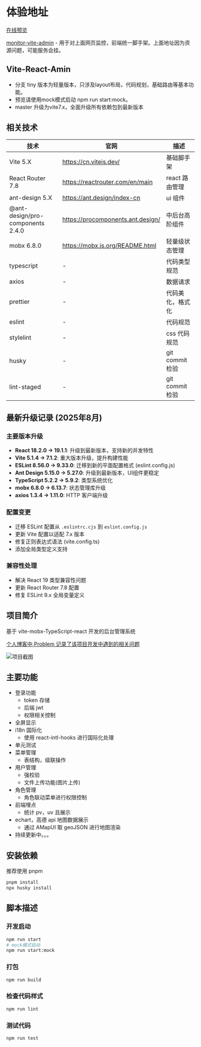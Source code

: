 # 体验地址

[在线预览](http://vite-admin.jinxinapp.cn/)

[monitor-vite-admin](http://monitor-vite-admin.jinxinapp.cn/login) - 用于对上面网页监控，前端统一脚手架。上面地址因为资源问题，可能服务会挂。

## Vite-React-Amin

- 分支 tiny 版本为轻量版本，只涉及layout布局，代码规划，基础路由等基本功能。
- 预览请使用mock模式启动 npm run start:mock。
- master 升级为vite7.x，全面升级所有依赖包到最新版本

## 相关技术

| 技术                             | 官网                              | 描述             |
| -------------------------------- | --------------------------------- | ---------------- |
| Vite 5.X                         | <https://cn.vitejs.dev/>            | 基础脚手架       |
| React Router 7.8                 | <https://reactrouter.com/en/main>   | react 路由管理   |
| ant-design 5.X                   | <https://ant.design/index-cn>       | ui 组件          |
| @ant-design/pro-components 2.4.0 | <https://procomponents.ant.design/> | 中后台高阶组件   |
| mobx 6.8.0                       | <https://mobx.js.org/README.html>   | 轻量级状态管理   |
| typescript                       | -                                 | 代码类型规范     |
| axios                            | -                                 | 数据请求         |
| prettier                         | -                                 | 代码美化，格式化 |
| eslint                           | -                                 | 代码规范         |
| stylelint                        | -                                 | css 代码规范     |
| husky                            | -                                 | git commit 检验  |
| lint-staged                      | -                                 | git commit 检验  |

## 最新升级记录 (2025年8月)

### 主要版本升级

- **React 18.2.0 → 19.1.1**: 升级到最新版本，支持新的并发特性
- **Vite 5.1.4 → 7.1.2**: 重大版本升级，提升构建性能
- **ESLint 8.56.0 → 9.33.0**: 迁移到新的平面配置格式 (eslint.config.js)
- **Ant Design 5.15.0 → 5.27.0**: 升级到最新版本，UI组件更稳定
- **TypeScript 5.2.2 → 5.9.2**: 类型系统优化
- **mobx 6.8.0 → 6.13.7**: 状态管理库升级
- **axios 1.3.4 → 1.11.0**: HTTP 客户端升级

### 配置变更

- 迁移 ESLint 配置从 `.eslintrc.cjs` 到 `eslint.config.js`
- 更新 Vite 配置以适配 7.x 版本
- 修复正则表达式语法 (vite.config.ts)
- 添加全局类型定义支持

### 兼容性处理

- 解决 React 19 类型兼容性问题
- 更新 React Router 7.8 配置
- 修复 ESLint 9.x 全局变量定义

## 项目简介

基于 vite-mobx-TypeScript-react 开发的后台管理系统

[个人博客中,Problem 记录了该项目开发中遇到的相关问题](http://blog.jinxinapp.cn/#/problem/vite4-react-admin)

![项目截图](./src/assets/show.png)

## 主要功能

- 登录功能
  - token 存储
  - 后端 jwt
  - 权限相关控制
- 全屏显示
- i18n 国际化
  - 使用 react-intl-hooks 进行国际化处理
- 单元测试
- 菜单管理
  - 表结构，级联操作
- 用户管理
  - 强校验
  - 文件上传功能(图片上传)
- 角色管理
  - 角色联动菜单进行权限控制
- 前端埋点
  - 统计 pv，uv 且展示
- echart，高德 api 地图数据展示
  - 通过 AMapUI 取 geoJSON 进行地图渲染
- 持续更新中。。。

## 安装依赖

推荐使用 pnpm

```bash
pnpm install
npx husky install
```

## 脚本描述

### 开发启动

```bash
npm run start
# mock模式启动
npm run start:mock
```

### 打包

```bash
npm run build
```

### 检查代码样式

```bash
npm run lint
```

### 测试代码

```bash
npm run test
```
